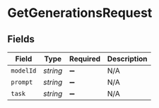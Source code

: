 # GetGenerationsRequest


## Fields

| Field              | Type               | Required           | Description        |
| ------------------ | ------------------ | ------------------ | ------------------ |
| `modelId`          | *string*           | :heavy_minus_sign: | N/A                |
| `prompt`           | *string*           | :heavy_minus_sign: | N/A                |
| `task`             | *string*           | :heavy_minus_sign: | N/A                |